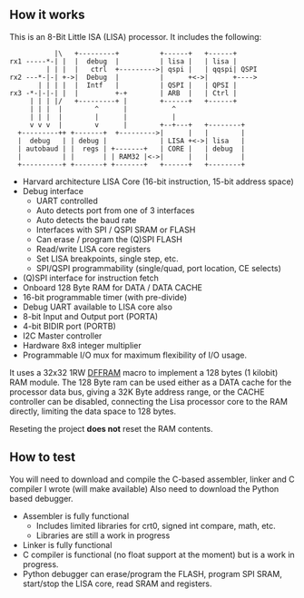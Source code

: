 ## How it works

This is an 8-Bit Little ISA (LISA) processor.  It includes the following:

                                       
               |\   +---------+          +------+   +------+ 
    rx1 -----*-| |  |  debug  |          | lisa |   | lisa |
             | | |  |   ctrl  +--------->| qspi |   | qqspi| QSPI
    rx2 ---*-|-| +->|  Debug  |          |      +<->|      +----> 
           | | | |  |  Intf   |          | QSPI |   | QPSI |
    rx3 -*-|-|-| |  |         +-+        | ARB  |   | Ctrl |
         | | | |/   +---------+ |        +------+   +------+
         | | |  |        ^      |           ^
         | | |  |        |      |           |                        
         v v v  |        v      |        +--+---+   +--------+       
      +---------++ +-------+  +--------->|      |   |        |       
      |  debug   | | debug |             | LISA +<->| lisa   |       
      | autobaud | |  regs | +-------+   | CORE |   | debug  |       
      |          | |       | | RAM32 |<->|      |   |        |    
      +----------+ +-------+ +-------+   +------+   +--------+    

   - Harvard architecture LISA Core (16-bit instruction, 15-bit address space)
   - Debug interface
      * UART controlled
      * Auto detects port from one of 3 interfaces
      * Auto detects the baud rate
      * Interfaces with SPI / QSPI SRAM or FLASH
      * Can erase / program the (Q)SPI FLASH
      * Read/write LISA core registers
      * Set LISA breakpoints, single step, etc.
      * SPI/QSPI programmability (single/quad, port location, CE selects)
   - (Q)SPI interface for instruction fetch
   - Onboard 128 Byte RAM for DATA / DATA CACHE
   - 16-bit programmable timer (with pre-divide)
   - Debug UART available to LISA core also
   - 8-bit Input and Output port (PORTA)
   - 4-bit BIDIR port (PORTB)
   - I2C Master controller
   - Hardware 8x8 integer multiplier
   - Programmable I/O mux for maximum flexibility of I/O usage.
                                                                         
It uses a 32x32 1RW [DFFRAM](https://github.com/AUCOHL/DFFRAM) macro to implement a 128 bytes (1 kilobit) RAM module.
The 128 Byte ram can be used either as a DATA cache for the processor data bus, giving a 32K Byte address range,
or the CACHE controller can be disabled, connecting the Lisa processor core to the RAM directly, limiting the 
data space to 128 bytes.

                                                                                                         
Reseting the project **does not** reset the RAM contents.

## How to test

You will need to download and compile the C-based assembler, linker and C compiler I wrote (will make available)
Also need to download the Python based debugger.

  - Assembler is fully functional
    - Includes limited libraries for crt0, signed int compare, math, etc.
    - Libraries are still a work in progress
  - Linker is fully functional
  - C compiler is functional (no float support at the moment) but is a work in progress.
  - Python debugger can erase/program the FLASH, program SPI SRAM, start/stop the LISA core, read SRAM and registers.

